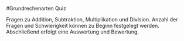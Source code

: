 #Grundrechenarten Quiz

Fragen zu Addition, Subtraktion, Multiplikation und Division. Anzahl der Fragen und Schwierigkeit können zu Beginn festgelegt werden. Abschließend erfolgt eine Auswertung und Bewertung. 
